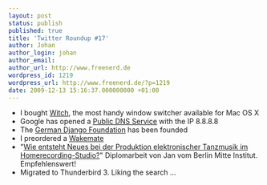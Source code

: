 ```yaml
---
layout: post
status: publish
published: true
title: 'Twitter Roundup #17'
author: Johan
author_login: johan
author_email:
author_url: http://www.freenerd.de
wordpress_id: 1219
wordpress_url: http://www.freenerd.de/?p=1219
date: 2009-12-13 15:16:37.000000000 +01:00
---
```

<ul>
	<li>I bought <a href=" http://www.manytricks.com/witch/">Witch</a>, the most handy window switcher available for Mac OS X</li>
	<li>Google has opened a <a href="http://code.google.com/speed/public-dns/docs/using.html">Public DNS Service</a> with the IP 8.8.8.8</li>
	<li>The <a href="http://www.django-de.org/news/69-deutscher-django-verein-e-v-gegrundet/">German Django Foundation</a> has been founded</li>
	<li>I preordered a <a href="http://www.wakemate.com/">Wakemate</a></li>
	<li>"<a href="http://www.berlin-mitte-institut.de/wie-entsteht-neues-bei-der-produktion-elektronischer-tanzmusik-im-homerecordingstudio/">Wie entsteht Neues bei der Produktion elektronischer Tanzmusik im Homerecording-Studio?</a>" Diplomarbeit von Jan vom Berlin Mitte Institut. Empfehlenswert!</li>
	<li>Migrated to Thunderbird 3. Liking the search ...</li>
</ul>




